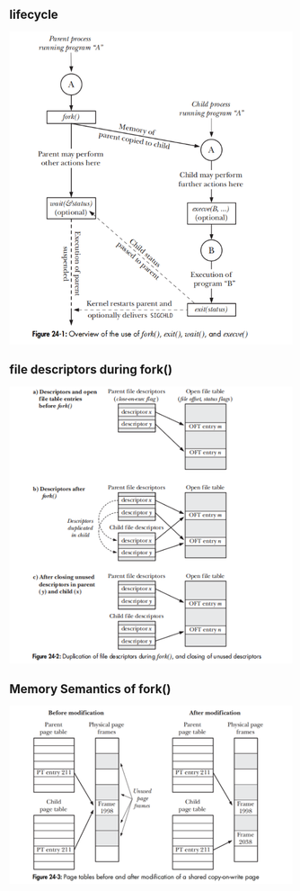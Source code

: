 ## lifecycle
![tbd](images/TLPI_process.png)

## file descriptors during fork()
![tbd](images/TLPI_fork_fd.png)

## Memory Semantics of fork()
![tbd](images/TLPI_fork_memory.png)

